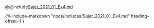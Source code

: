 @@include[Sujet_2021_01_Ex4.md](../includes/Sujet_2021_01_Ex4.md)


{%
include-markdown "docs/includes/Sujet_2021_01_Ex4.md"
heading-offset=1
}
